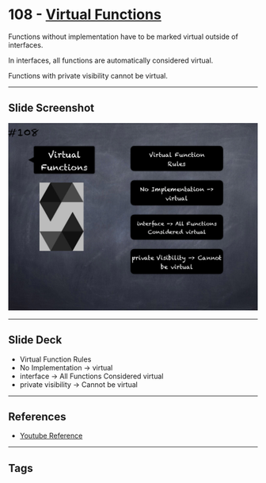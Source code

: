 # 108 - [Virtual Functions](Virtual%20Functions.md)
Functions without implementation have to be marked virtual outside of interfaces. 

In interfaces, all functions are automatically considered virtual. 

Functions with private visibility cannot be virtual.
___
## Slide Screenshot
![108.png](../images/solidity201/108.png)
___
## Slide Deck
- Virtual Function Rules
- No Implementation -> virtual
- interface -> All Functions Considered virtual
- private visibility -> Cannot be virtual
___
## References
- [Youtube Reference](https://youtu.be/3bFgsmsQXrE?t=637)
___
## Tags